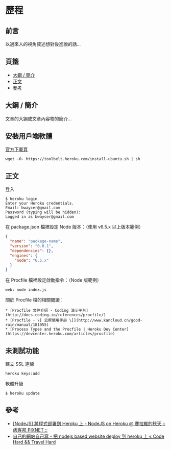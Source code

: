 歷程
=======


## 前言


以過來人的視角敘述想對後進說的話...



## 頁籤


* [大鋼 / 簡介](#大鋼--簡介)
* [正文](#正文)
* [參考](#參考)



## 大鋼 / 簡介


文章的大鋼或文章內容物的簡介...



## 安裝用戶端軟體


[官方下載頁](https://devcenter.heroku.com/articles/heroku-command-line)


```
wget -O- https://toolbelt.heroku.com/install-ubuntu.sh | sh
```



## 正文


登入


```
$ heroku login
Enter your Heroku credentials.
Email: bwaycer@gmail.com
Password (typing will be hidden):
Logged in as bwaycer@gmail.com
```


在 package.json 檔裡設定 Node 版本：（使用 v6.5.x 以上版本範例）


```json
{
  "name": "package-name",
  "version": "0.0.1",
  "dependencies": {},
  "engines": {
    "node": "6.5.x"
  }
}
```


在 Procfile 檔裡設定啟動指令：（Node 版範例）


```
web: node index.js
```


關於 Procfile 檔的相關閱讀：

    * [Procfile 文件介绍 - Coding 演示平台](http://docs.coding.io/references/procfile/)
    * [Procfile - \[ 云帮使用手册 \]](http://www.kancloud.cn/good-rain/manual/181955)
    * [Process Types and the Procfile | Heroku Dev Center](https://devcenter.heroku.com/articles/procfile)




## 未測試功能


建立 SSL 連線


```
heroku keys:add
```


軟體升級


```
$ heroku update
```



## 參考


* [\[NodeJS\] 將程式部署到 Heroku 上 - NodeJS on Heroku @ 賽拉維的秋天 :: 痞客邦 PIXNET ::](http://cire.pixnet.net/blog/post/37369672)
* [自己的網站自己寫 - 把 nodejs based website deploy 到 heroku 上 « Code Hard && Travel Hard](http://hiiamyes.logdown.com/posts/206488)
